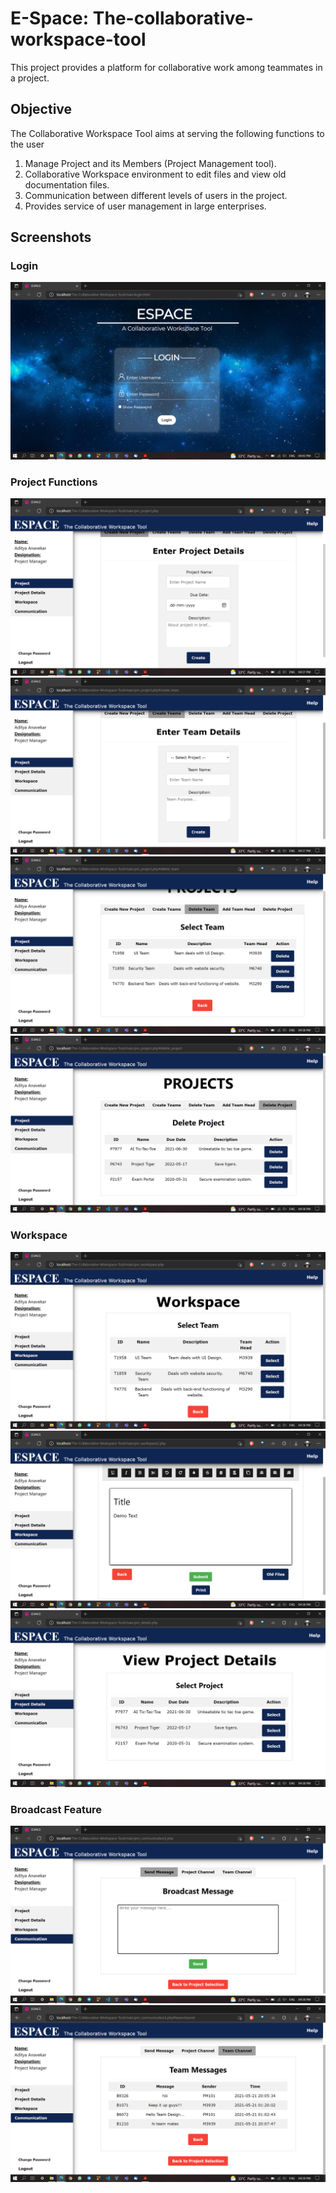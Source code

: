 # E-Space: The-collaborative-workspace-tool
This project provides a platform for collaborative work among teammates in a project.

## Objective
The Collaborative Workspace Tool aims at serving the following functions to the user
1. Manage Project and its Members (Project Management tool).
2. Collaborative Workspace environment to edit files and view old documentation files.
3. Communication between different levels of users in the project.
4. Provides service of user management in large enterprises.

## Screenshots
### Login
![login](/screenshots/login.png)
### Project Functions
![project1](/screenshots/project1.png)
![project2](/screenshots/project2.png)
![project3](/screenshots/project3.png)
![project4](/screenshots/project4.png)
### Workspace
![work1](/screenshots/workspace1.png)
![work2](/screenshots/workspace2.png)
![work3](/screenshots/workspace3.png)
### Broadcast Feature
![comm1](/screenshots/communication1.png)
![comm3](/screenshots/communication2.png)
